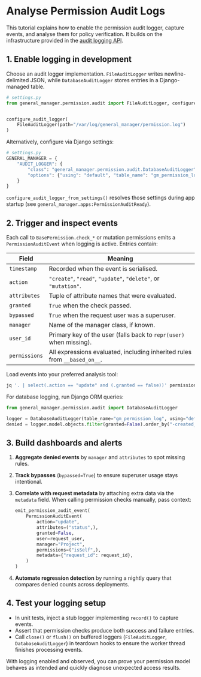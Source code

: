 # Analyse Permission Audit Logs

This tutorial explains how to enable the permission audit logger, capture events, and analyse them for policy verification. It builds on the infrastructure provided in the [audit logging API](../api/permission.md#audit-logging).

## 1. Enable logging in development

Choose an audit logger implementation. `FileAuditLogger` writes newline-delimited JSON, while `DatabaseAuditLogger` stores entries in a Django-managed table.

```python
# settings.py
from general_manager.permission.audit import FileAuditLogger, configure_audit_logger


configure_audit_logger(
    FileAuditLogger(path="/var/log/general_manager/permission.log")
)
```

Alternatively, configure via Django settings:

```python
# settings.py
GENERAL_MANAGER = {
    "AUDIT_LOGGER": {
        "class": "general_manager.permission.audit.DatabaseAuditLogger",
        "options": {"using": "default", "table_name": "gm_permission_log"},
    }
}
```

`configure_audit_logger_from_settings()` resolves those settings during app startup (see `general_manager.apps:PermissionAuditReady`).

## 2. Trigger and inspect events

Each call to `BasePermission.check_*` or mutation permissions emits a `PermissionAuditEvent` when logging is active. Entries contain:

| Field | Meaning |
| ----- | ------- |
| `timestamp` | Recorded when the event is serialised. |
| `action` | `"create"`, `"read"`, `"update"`, `"delete"`, or `"mutation"`. |
| `attributes` | Tuple of attribute names that were evaluated. |
| `granted` | `True` when the check passed. |
| `bypassed` | `True` when the request user was a superuser. |
| `manager` | Name of the manager class, if known. |
| `user_id` | Primary key of the user (falls back to `repr(user)` when missing). |
| `permissions` | All expressions evaluated, including inherited rules from `__based_on__`. |

Load events into your preferred analysis tool:

```bash
jq '. | select(.action == "update" and (.granted == false))' permission.log
```

For database logging, run Django ORM queries:

```python
from general_manager.permission.audit import DatabaseAuditLogger

logger = DatabaseAuditLogger(table_name="gm_permission_log", using="default")
denied = logger.model.objects.filter(granted=False).order_by("-created_at")
```

## 3. Build dashboards and alerts

1. **Aggregate denied events** by `manager` and `attributes` to spot missing rules.
2. **Track bypasses** (`bypassed=True`) to ensure superuser usage stays intentional.
3. **Correlate with request metadata** by attaching extra data via the `metadata` field. When calling permission checks manually, pass context:

   ```python
   emit_permission_audit_event(
       PermissionAuditEvent(
           action="update",
           attributes=("status",),
           granted=False,
           user=request_user,
           manager="Project",
           permissions=("isSelf",),
           metadata={"request_id": request_id},
       )
   )
   ```

4. **Automate regression detection** by running a nightly query that compares denied counts across deployments.

## 4. Test your logging setup

- In unit tests, inject a stub logger implementing `record()` to capture events.
- Assert that permission checks produce both success and failure entries.
- Call `close()` or `flush()` on buffered loggers (`FileAuditLogger`, `DatabaseAuditLogger`) in teardown hooks to ensure the worker thread finishes processing events.

With logging enabled and observed, you can prove your permission model behaves as intended and quickly diagnose unexpected access results.
